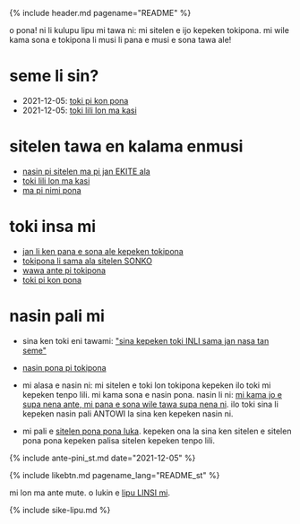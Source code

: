 {% include header.md pagename="README" %}



<span class="st">o pona! ni li kulupu lipu mi tawa ni: mi sitelen e ijo kepeken tokipona. mi wile kama sona e tokipona li musi li pana e musi e sona tawa ale!</span>

# <span class="st">seme li sin?</span>

- <span class="st"><span class="stdef">2021-12-05:</span> [toki pi kon pona](https://joelthomastr.github.io/tokipona/toki-pi-kon-pona_st)</span>
- <span class="st"><span class="stdef">2021-12-05:</span> [toki lili lon ma kasi](https://joelthomastr.github.io/tokipona/toki-pi-kon-pona_st)</span>

# <span class="st">sitelen tawa en kalama enmusi</span>

- <span class="st">[nasin pi sitelen ma pi jan EKITE ala](https://joelthomastr.github.io/tokipona/jan-ekite-ala_st)</span>
- <span class="st">[toki lili lon ma kasi](https://joelthomastr.github.io/tokipona/toki-pi-kon-pona_st)</span>
- <span class="st">[ma pi nimi pona](https://joelthomastr.github.io/tokipona/ma-pi-nimi-pona-1_st)</span>


# <span class="st">toki insa mi</span>

- <span class="st">[jan li ken pana e sona ale kepeken tokipona](https://joelthomastr.github.io/tokipona/pana-sona-ale_st)</span>
- <span class="st">[tokipona li sama ala sitelen SONKO](https://joelthomastr.github.io/tokipona/sitelen-sonko_st)</span>
- <span class="st">[wawa ante pi tokipona](https://joelthomastr.github.io/tokipona/wawa-pi-toki-pona_st)</span>
- <span class="st">[toki pi kon pona](https://joelthomastr.github.io/tokipona/toki-pi-kon-pona_st)</span>

# <span class="st">nasin pali mi</span>

- <span class="st">sina ken toki eni tawami:  ["sina kepeken toki INLI sama jan nasa tan seme"](https://joelthomastr.github.io/tokipona/kepeken-pi-toki-inli_st)</span>

- <span class="st">[nasin pona pi tokipona](https://joelthomastr.github.io/tokipona/nasin-pona-pi-toki-pona_st)</span>

- <span class="st">mi alasa e nasin ni: mi sitelen e toki lon tokipona kepeken ilo toki mi kepeken tenpo lili. mi kama sona e nasin pona. nasin li ni: [mi kama jo e supa nena ante, mi pana e sona wile tawa supa nena ni](https://www.reddit.com/r/tokipona/comments/r6nu43/efficient_keyboard_idea_the_video_shows_the_steps/). ilo toki sina li kepeken nasin pali ANTOWI la sina ken kepeken nasin ni.</span>

- <span class="st">mi pali e [sitelen pona pona luka](https://joelthomastr.github.io/tokipona/sitelen-pona-pona-luka_st). kepeken ona la sina ken sitelen e sitelen pona pona kepeken palisa sitelen kepeken tenpo lili.</span>

{% include ante-pini_st.md date="2021-12-05" %}

{% include likebtn.md pagename_lang="README_st" %}

<span class="st">mi lon ma ante mute. o lukin e [lipu LINSI mi](https://linktr.ee/jantelakoman).</span>

{% include sike-lipu.md %}
